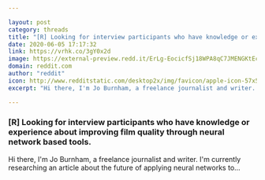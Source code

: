 ```yaml
---

layout: post
category: threads
title: "[R] Looking for interview participants who have knowledge or experience about improving film quality through neural network based tools."
date: 2020-06-05 17:17:32
link: https://vrhk.co/3gY0x2d
image: https://external-preview.redd.it/ErLg-EocicfSj18WPA8qC7JMENGKtEcA85NYh0hY0HA.jpg?width=480&height=251.308900524&auto=webp&crop=480:251.308900524,smart&s=9821bac1354b98cf3bf3cd3740f4a82ef66486db
domain: reddit.com
author: "reddit"
icon: http://www.redditstatic.com/desktop2x/img/favicon/apple-icon-57x57.png
excerpt: "Hi there, I'm Jo Burnham, a freelance journalist and writer. I'm currently researching an article about the future of applying neural networks to..."

---
```


### [R] Looking for interview participants who have knowledge or experience about improving film quality through neural network based tools.

Hi there, I'm Jo Burnham, a freelance journalist and writer. I'm currently researching an article about the future of applying neural networks to...